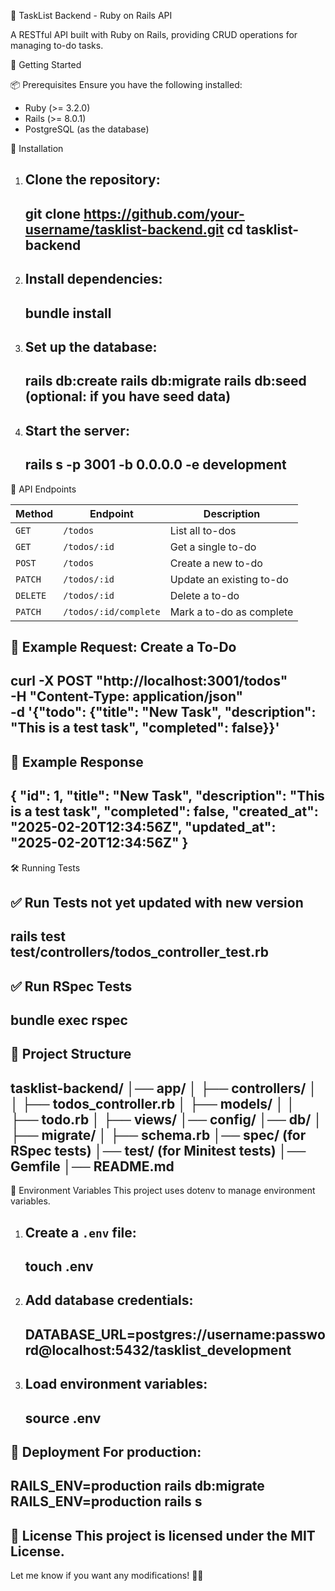  📌 TaskList Backend - Ruby on Rails API

A RESTful API built with Ruby on Rails, providing CRUD operations for managing to-do tasks.

 🚀 Getting Started

 📦 Prerequisites
Ensure you have the following installed:
- Ruby (>= 3.2.0)
- Rails (>= 8.0.1)
- PostgreSQL (as the database)

 🔧 Installation
1. Clone the repository:
   ------------------------
   git clone https://github.com/your-username/tasklist-backend.git
   cd tasklist-backend
   ------------------------

2. Install dependencies:
   ------------------------
   bundle install
   ------------------------

3. Set up the database:
   ------------------------
   rails db:create
   rails db:migrate
   rails db:seed   (optional: if you have seed data)
   ------------------------

4. Start the server:
   ------------------------
   rails s -p 3001 -b 0.0.0.0 -e development
   ------------------------

 📌 API Endpoints

| Method | Endpoint              | Description                |
|--------|----------------------|----------------------------|
| `GET`  | `/todos`             | List all to-dos            |
| `GET`  | `/todos/:id`         | Get a single to-do         |
| `POST` | `/todos`             | Create a new to-do         |
| `PATCH` | `/todos/:id`        | Update an existing to-do   |
| `DELETE` | `/todos/:id`       | Delete a to-do             |
| `PATCH` | `/todos/:id/complete` | Mark a to-do as complete |

 📌 Example Request: Create a To-Do
------------------------
curl -X POST "http://localhost:3001/todos" \
     -H "Content-Type: application/json" \
     -d '{"todo": {"title": "New Task", "description": "This is a test task", "completed": false}}'
------------------------

 📌 Example Response
------------------------
{
  "id": 1,
  "title": "New Task",
  "description": "This is a test task",
  "completed": false,
  "created_at": "2025-02-20T12:34:56Z",
  "updated_at": "2025-02-20T12:34:56Z"
}
------------------------

 🛠 Running Tests

 ✅ Run Tests not yet updated with new version
------------------------
rails test test/controllers/todos_controller_test.rb
------------------------

 ✅ Run RSpec Tests 
------------------------
bundle exec rspec
------------------------

 📌 Project Structure
------------------------
tasklist-backend/
│── app/
│   ├── controllers/
│   │   ├── todos_controller.rb
│   ├── models/
│   │   ├── todo.rb
│   ├── views/
│── config/
│── db/
│   ├── migrate/
│   ├── schema.rb
│── spec/ (for RSpec tests)
│── test/ (for Minitest tests)
│── Gemfile
│── README.md
------------------------

 📌 Environment Variables
This project uses dotenv to manage environment variables.

1. Create a `.env` file:
   ------------------------
   touch .env
   ------------------------

2. Add database credentials:
   ------------------------
   DATABASE_URL=postgres://username:password@localhost:5432/tasklist_development
   ------------------------

3. Load environment variables:
   ------------------------
   source .env
   ------------------------

 🚀 Deployment
For production:
------------------------
RAILS_ENV=production rails db:migrate
RAILS_ENV=production rails s
------------------------

 📜 License
This project is licensed under the MIT License.
------------------------
Let me know if you want any modifications! 🚀🔥